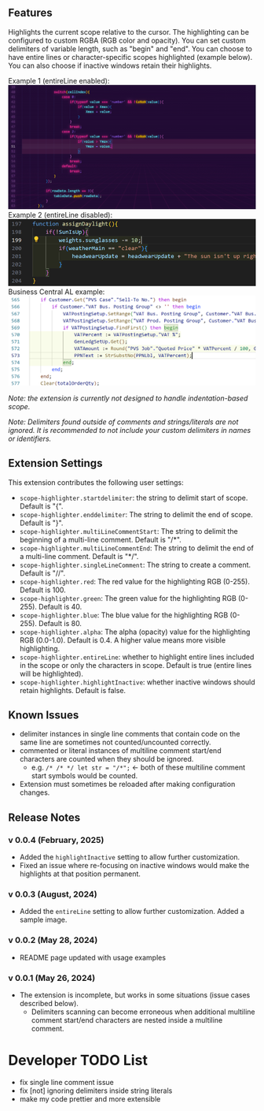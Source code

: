 
## Features
Highlights the current scope relative to the cursor. 
The highlighting can be configured to custom RGBA (RGB color and opacity).
You can set custom delimiters of variable length, such as "begin" and "end".
You can choose to have entire lines or character-specific scopes highlighted (example below).
You can also choose if inactive windows retain their highlights.

Example 1 (entireLine enabled):
![Example 1](images/Example1.PNG)
Example 2 (entireLine disabled):
![Example 2](images/Example2.PNG)
Business Central AL example:
![Example 3](images/Example3.png)

*Note: the extension is currently not designed to handle indentation-based scope.*

*Note: Delimiters found outside of comments and strings/literals are not ignored. It is recommended to not include your custom delimiters in names or identifiers.*

## Extension Settings
This extension contributes the following user settings:

* `scope-highlighter.startdelimiter`: the string to delimit start of scope. Default is "{".
* `scope-highlighter.enddelimiter`: The string to delimit the end of scope. Default is "}".
* `scope-highlighter.multiLineCommentStart`: The string to delimit the beginning of a multi-line comment. Default is "/*".
* `scope-highlighter.multiLineCommentEnd`: The string to delimit the end of a multi-line comment. Default is "*/".
* `scope-highlighter.singleLineComment`: The string to create a comment. Default is "//".
* `scope-highlighter.red`: The red value for the highlighting RGB (0-255). Default is 100.
* `scope-highlighter.green`: The green value for the highlighting RGB (0-255). Default is 40.
* `scope-highlighter.blue`: The blue value for the highlighting RGB (0-255). Default is 80.
* `scope-highlighter.alpha`: The alpha (opacity) value for the highlighting RGB (0.0-1.0). Default is 0.4. A higher value means more visible highlighting.
* `scope-highlighter.entireLine`: whether to highlight entire lines included in the scope or only the characters in scope. Default is true (entire lines will be highlighted).
* `scope-highlighter.highlightInactive`: whether inactive windows should retain highlights. Default is false.

## Known Issues
- delimiter instances in single line comments that contain code on the same line are sometimes not counted/uncounted correctly.
- commented or literal instances of multiline comment start/end characters are counted when they should be ignored. 
  - e.g. ```/* /* */ let str = "/*";```  <- both of these multiline comment start symbols would be counted. 
- Extension must sometimes be reloaded after making configuration changes.

## Release Notes
### v 0.0.4 (February, 2025)
* Added the ```highlightInactive``` setting to allow further customization.
* Fixed an issue where re-focusing on inactive windows would make the highlights at that position permanent.  

### v 0.0.3 (August, 2024)
* Added the ```entireLine``` setting to allow further customization. Added a sample image.

### v 0.0.2 (May 28, 2024)
* README page updated with usage examples
### v 0.0.1 (May 26, 2024)
* The extension is incomplete, but works in some situations (issue cases described below).
  * Delimiters scanning can become erroneous when additional multiline comment start/end characters are nested inside a multiline comment.   


# Developer TODO List
- fix single line comment issue
- fix [not] ignoring delimiters inside string literals
- make my code prettier and more extensible